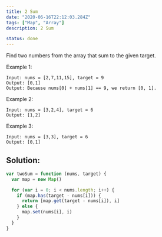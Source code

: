 ```yaml
---
title: 2 Sum
date: "2020-06-16T22:12:03.284Z"
tags: ["Map", "Array"]
description: 2 Sum

status: done
---
```


Find two numbers from the array that sum to the given target.

Example 1:

```
Input: nums = [2,7,11,15], target = 9
Output: [0,1]
Output: Because nums[0] + nums[1] == 9, we return [0, 1].
```

Example 2:

```
Input: nums = [3,2,4], target = 6
Output: [1,2]
```

Example 3:

```
Input: nums = [3,3], target = 6
Output: [0,1]
```

## Solution:

```javascript
var twoSum = function (nums, target) {
  var map = new Map()

  for (var i = 0; i < nums.length; i++) {
    if (map.has(target - nums[i])) {
      return [map.get(target - nums[i]), i]
    } else {
      map.set(nums[i], i)
    }
  }
}
```
